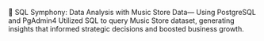 	SQL Symphony: Data Analysis with Music Store Data— Using PostgreSQL and PgAdmin4
Utilized SQL to query Music Store dataset, generating insights that informed strategic decisions and boosted business growth.
